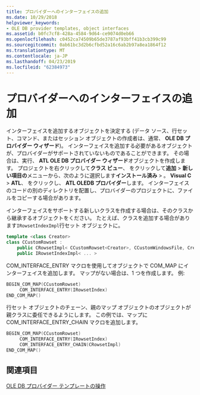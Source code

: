 ```yaml
---
title: プロバイダーへのインターフェイスの追加
ms.date: 10/29/2018
helpviewer_keywords:
- OLE DB provider templates, object interfaces
ms.assetid: b0fc7cf8-428a-4584-9d64-ce9074d0eb66
ms.openlocfilehash: c0452ca74509b65de3787af93bff41b3cb399c99
ms.sourcegitcommit: 0ab61bc3d2b6cfbd52a16c6ab2b97a8ea1864f12
ms.translationtype: MT
ms.contentlocale: ja-JP
ms.lasthandoff: 04/23/2019
ms.locfileid: "62384973"
---
```

# <a name="adding-an-interface-to-your-provider"></a>プロバイダーへのインターフェイスの追加

インターフェイスを追加するオブジェクトを決定する (データ ソース、行セット、コマンド、またはセッション オブジェクトの作成者は、通常、 **OLE DB プロバイダー ウィザード**)。 インターフェイスを追加する必要があるオブジェクトが、プロバイダーがサポートされていないものであることができます。 その場合は、実行、 **ATL OLE DB プロバイダー ウィザード**オブジェクトを作成します。 プロジェクトを右クリックして**クラス ビュー**、 をクリックして**追加** > **新しい項目の**メニューから、次のように選択します**インストール済み** > 。 **Visual C** > **ATL**、 をクリックし、 **ATL OLEDB プロバイダー**します。 インターフェイスのコードの別のディレクトリを配置し、プロバイダーのプロジェクトに、ファイルをコピーする場合があります。

インターフェイスをサポートする新しいクラスを作成する場合は、そのクラスから継承するオブジェクトをください。 たとえば、クラスを追加する場合があります`IRowsetIndexImpl`行セット オブジェクトに。

```cpp
template <class Creator>
class CCustomRowset :
    public CRowsetImpl< CCustomRowset<Creator>, CCustomWindowsFile, Creator>,
    public IRowsetIndexImpl< ... >
```

COM_INTERFACE_ENTRY マクロを使用してオブジェクトで COM_MAP にインターフェイスを追加します。 マップがない場合は、1 つを作成します。 例:

```cpp
BEGIN_COM_MAP(CCustomRowset)
     COM_INTERFACE_ENTRY(IRowsetIndex)
END_COM_MAP()
```

行セット オブジェクトのチェーン、親のマップ オブジェクトのオブジェクトが親クラスに委任できるようにします。 この例では、マップに COM_INTERFACE_ENTRY_CHAIN マクロを追加します。

```cpp
BEGIN_COM_MAP(CCustomRowset)
     COM_INTERFACE_ENTRY(IRowsetIndex)
     COM_INTERFACE_ENTRY_CHAIN(CRowsetImpl)
END_COM_MAP()
```

## <a name="see-also"></a>関連項目

[OLE DB プロバイダー テンプレートの操作](../../data/oledb/working-with-ole-db-provider-templates.md)